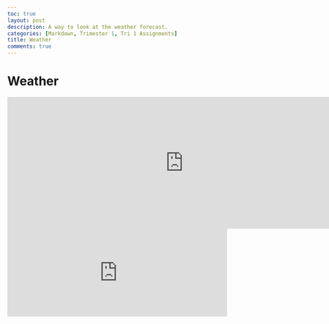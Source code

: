 ```yaml
---
toc: true
layout: post
description: A way to look at the weather forecast.
categories: [Markdown, Trimester 1, Tri 1 Assignments]
title: Weather
comments: true
---
```


# Weather

<html>
<body>

   <embed type="text/html" src="https://www.wunderground.com/forecast/us/ca/san-diego/KCASANDI498" width="800" height="300">

   <embed type="text/html" src="https://www.wunderground.com/weather/us/ca/san-diego/KCASANDI498" width="500" height="200">

</body>
</html>